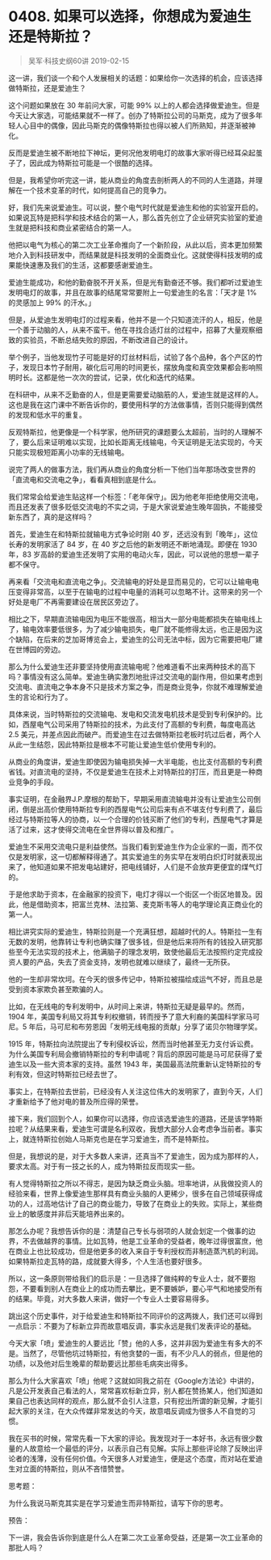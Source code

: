 # 0408. 如果可以选择，你想成为爱迪生还是特斯拉？
> 吴军·科技史纲60讲
2019-02-15

这一讲，我们谈一个和个人发展相关的话题：如果给你一次选择的机会，应该选择做特斯拉，还是爱迪生？

这个问题如果放在 30 年前问大家，可能 99% 以上的人都会选择做爱迪生。但是今天让大家选，可能结果就不一样了。创办了特斯拉公司的马斯克，成为了很多年轻人心目中的偶像，因此马斯克的偶像特斯拉也得以被人们所熟知，并逐渐被神化。

反而是爱迪生被不断地拉下神坛，更何况他发明电灯的故事大家听得已经耳朵起茧子了，因此成为特斯拉可能是一个很酷的选择。

但是，我希望你听完这一讲，能从商业的角度去剖析两人的不同的人生道路，并理解在一个技术变革的时代，如何提高自己的竞争力。

好，我们先来说爱迪生。可以说，整个电气时代就是爱迪生和他的实验室开启的。如果说瓦特是把科学和技术结合的第一人，那么首先创立了企业研究实验室的爱迪生就是把科技和商业紧密结合的第一人。

他把以电气为核心的第二次工业革命推向了一个新阶段，从此以后，资本更加频繁地介入到科技研发中，而结果就是科技发明的全面商业化。这就使得科技发明的成果能快速惠及我们的生活，这都要感谢爱迪生。

爱迪生能成功，和他的勤奋脱不开关系，但是光有勤奋还不够。我们都听过爱迪生发明电灯的故事，并且在故事的结尾常常要附上一句爱迪生的名言：「天才是 1% 的灵感加上 99% 的汗水。」

但是，从爱迪生发明电灯的过程来看，他并不是一个只知道流汗的人，相反，他是一个善于动脑的人，从来不蛮干。他在寻找合适灯丝的过程中，招募了大量观察细致的实验员，不断总结失败的原因，不断改进自己的设计。

举个例子，当他发现竹子可能是好的灯丝材料后，试验了各个品种，各个产区的竹子，发现日本竹子耐用，碳化后可用的时间更长，摆放角度和真空效果都会影响照明时长。这都是他一次次的尝试，记录，优化和迭代的结果。

在科研中，从来不乏勤奋的人，但是更需要爱动脑筋的人，爱迪生就是这样的人。这也是我在这门课中不断告诉你的，要使用科学的方法做事情，否则只能得到偶然的发现和低水平的重复。

反观特斯拉，他更像是一个科学家，他所研究的课题要么太超前，当时的人理解不了，要么后来证明难以实现，比如长距离无线输电，今天证明是无法实现的，今天只能实现极短距离小功率的无线输电。

说完了两人的做事方法，我们再从商业的角度分析一下他们当年那场改变世界的「直流电和交流电之争」，看看真相到底是什么。

我们常常会给爱迪生贴这样一个标签：「老年保守」。因为他老年拒绝使用交流电，而且还发表了很多贬低交流电的不实之词，于是大家说爱迪生晚年固执，不能接受新东西了，真的是这样吗？

首先，爱迪生在和特斯拉就输电方式争论时刚 40 岁，还远没有到「晚年」，这位长寿的发明家活了 84 岁，在 40 岁之后他的新发明还不断地涌现。即便在 1930 年，83 岁高龄的爱迪生还发明了实用的电动火车，因此，可以说他的思想一辈子都不保守。

再来看「交流电和直流电之争」。交流输电的好处是显而易见的，它可以让输电电压变得非常高，以至于在输电的过程中电量的消耗可以忽略不计。这带来的另一个好处是电厂不再需要建设在居民区旁边了。

相比之下，早期直流输电因为电压不能很高，相当大一部分电能都损失在输电线上了，输电效率要低很多，为了减少输电损失，电厂就不能修得太远，也正是因为这个缺陷，在后来的芝加哥博览会上，爱迪生的公司无法中标，因为它需要把电厂建在世博园的旁边。

那么为什么爱迪生还非要坚持使用直流输电呢？他难道看不出来两种技术的高下吗？事情没有这么简单。爱迪生确实激烈地批评过交流电的副作用，但如果考虑到交流电、直流电之争本身不只是技术方案之争，而是商业竞争，你就不难理解爱迪生的言论和行为了。

具体来说，当时特斯拉的交流输电、发电和交流发电机技术是受到专利保护的。比如，西屋电气公司采用了特斯拉的技术，为此支付了高额的专利费，每度电高达 2.5 美元，并差点因此而破产。而爱迪生在过去做特斯拉老板时坑过后者，两个人从此一生结怨，因此特斯拉是根本不可能让爱迪生低价使用专利的。

从商业的角度讲，爱迪生即使因为输电损失掉一大半电能，也比支付高额的专利费省钱。对直流电的坚持，不仅是爱迪生在技术上对特斯拉的打压，而且更是一种商业竞争的手段。

事实证明，在金融界J.P.摩根的帮助下，早期采用直流输电并没有让爱迪生公司倒闭，倒是出高价使用特斯拉专利的西屋电气公司后来有点不堪支付专利费了，最后经过与特斯拉等人的协商，以一个合理的价钱买断了他们的专利，西屋电气才算是活了过来，这才使得交流电在全世界得以普及和推广。

爱迪生不采用交流电只是利益使然。当我们看到爱迪生作为企业家的一面，而不仅仅是发明家，这一切都解释得通了。其实爱迪生的务实早在发明白炽灯时就表现出来了，他知道如果不把发电站建好，把电线铺好，人们是不会放弃更便宜的煤气灯的。

于是他求助于资本，在金融家的投资下，电灯才得以一个街区一个街区地普及。因此，他是借助资本，把富兰克林、法拉第、麦克斯韦等人的电学理论真正商业化的第一人。

相比讲究实际的爱迪生，特斯拉则是一个充满狂想，超越时代的人。特斯拉一生有无数的发明，他靠转让专利也确实赚了很多钱，但是他后来将所有的钱投入研究那些至今无法实现的技术上，他满脑子的理念发明，致使他最后无法按照约定完成投资人要的产品，失去了资金支持，发明也就难以继续了，最终一无所获。

他的一生却非常坎坷。在今天的很多传记中，特斯拉被描绘成运气不好，而且总是受到资本家欺负甚至欺骗的人。

比如，在无线电的专利发明中，从时间上来讲，特斯拉无疑是最早的。然而，1904 年，美国专利局又将其专利权撤销，转而授予了意大利裔的美国科学家马可尼。5 年后，马可尼和布劳恩因「发明无线电报的贡献」分享了诺贝尔物理学奖。

1915 年，特斯拉向法院提出了专利侵权诉讼，然而当时他甚至无力支付诉讼费。为什么美国专利局会撤销特斯拉的专利申请呢？背后的原因可能是马可尼获得了爱迪生以及一些大资本家的支持。虽然 1943 年，美国最高法院重新认定特斯拉的专利有效，但这时特斯拉已经去世了。

事实上，在特斯拉去世前，已经没有人关注这位伟大的发明家了，直到今天，人们才重新给予了他对电的普及所应得的荣誉。

接下来，我们回到个人，如果你可以选择，你应该选爱迪生的道路，还是该学特斯拉呢？从结果来看，爱迪生可谓是名利双收，我想大部分人会考虑争当前者。事实上，就连特斯拉创始人马斯克也是在学习爱迪生，而不是特斯拉。

但是，我想说的是，对于大多数人来讲，还真当不了爱迪生，因为成为那样的人，要求太高。对于有一技之长的人，成为特斯拉反而现实一些。

有人觉得特斯拉之所以不得志，是因为缺乏商业头脑。坦率地讲，从我做投资人的经验来看，世界上像爱迪生那样具有商业头脑的人更稀少，很多在自己领域获得成功的人，过高地估计了自己的商业能力，导致了在商业上的失败。实际上，某些商业上的敏感度并非后天能培养出来的。

那怎么办呢？我想告诉你的是：清楚自己专长与弱项的人就会划定一个做事的边界，不去做越界的事情。比如瓦特，他是工业革命的受益者，晚年过得很富庶，他在商业上也比较成功，但是他更多的收入来自于专利授权而非制造蒸汽机的利润。如果特斯拉走瓦特的路，成就要大得多，个人生活也要好很多。

所以，这一条原则带给我们的启示是：一旦选择了做纯粹的专业人士，就不要抱怨，不要看到别人在商业上的成功而去攀比，更不要嫉妒，要心平气和地接受所有的结果。毕竟，对大多数人来讲，做好一个专业人士要容易得多。

跳出这个历史事件，对于给爱迪生和特斯拉不同评价的这两拨人，我们还可以得到一点启示：不要为了标新立异而故意唱反调，事实永远是我们发表评论的基础。

今天大家「喷」爱迪生的人要远比「赞」他的人多，这并非因为爱迪生有多大的不是。当然了，尽管他坑过特斯拉，有他贪婪的一面，有不少凡人的弱点，但是他的功绩，以及他对后生晚辈的帮助要远比那些毛病突出得多。

那么为什么大家喜欢「喷」他呢？这就如同我之前在《Google方法论》中讲的，凡是公开发表自己看法的人，常常喜欢标新立异，别人都在赞扬某人，他们知道如果自己也表达同样的观点，那么就不会引人注意，只有挖出所谓的新见解，才能引起大家的关注，在大众传媒非常发达的今天，故意唱反调成为很多人不自觉的习惯。

我在买书的时候，常常先看一下大家的评论。我发现对于一本好书，永远有很少数量的人故意给一个最低的评分，以表示自己有见解。实际上那些评论除了反映出评论者的浅薄，没有任何价值。今天很多人对爱迪生，便是这个态度，而对站在爱迪生对立面的特斯拉，则从不吝惜赞誉。

思考题：

为什么我说马斯克其实是在学习爱迪生而非特斯拉，请写下你的思考。

预告：

下一讲，我会告诉你到底是什么人在第二次工业革命受益，还是第一次工业革命的那批人吗？



